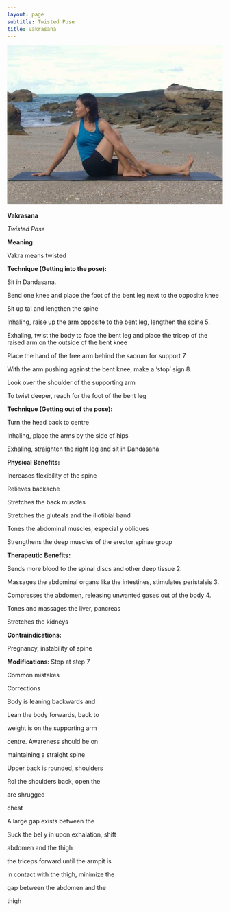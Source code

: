 ```yaml
---
layout: page
subtitle: Twisted Pose
title: Vakrasana
---
```

  <p class="calibre1 text-center">
   <img class="calibre2" src="../../assets/img/index-80_2.jpg"/>
  </p>
  <p class="calibre1">
  </p>
  <p class="calibre1">
  </p>
  <p class="calibre1">
   <b class="calibre3">
    Vakrasana
   </b>
  </p>
  <p class="calibre1">
  </p>
  <p class="calibre1">
   <b class="calibre3">
   </b>
  </p>
  <p class="calibre1">
  </p>
  <p class="calibre1">
  </p>
  <p class="calibre1">
   <i class="calibre4">
    Twisted Pose
   </i>
  </p>
  <p class="calibre1">
   <b class="calibre3">
   </b>
  </p>
  <p class="calibre1">
  </p>
  <p class="calibre1">
   <b class="calibre3">
    Meaning:
   </b>
  </p>
  <p class="calibre1">
   Vakra means twisted
  </p>
  <p class="calibre1">
  </p>
  <p class="calibre1">
  </p>
  <p class="calibre1">
  </p>
  <p class="calibre1">
  </p>
  <p class="calibre1">
  </p>
  <p class="calibre1">
  </p>
  <p class="calibre1">
   <b class="calibre3">
    Technique (Getting into the pose):
   </b>
  </p>
  <p class="calibre1">
   Sit in Dandasana.
  </p>
  <p class="calibre1">
   Bend one knee and place the foot of the bent leg next to the opposite knee
  </p>
  <p class="calibre1">
   Sit up tal  and lengthen the spine
  </p>
  <p class="calibre1">
   Inhaling, raise up the arm opposite to the bent leg, lengthen the spine 5.
  </p>
  <p class="calibre1">
   Exhaling, twist the body to face the bent leg and place the tricep of the raised arm on the outside of the bent knee
  </p>
  <p class="calibre1">
   Place the hand of the free arm behind the sacrum for support 7.
  </p>
  <p class="calibre1">
   With the arm pushing against the bent knee, make a ‘stop’ sign 8.
  </p>
  <p class="calibre1">
   Look over the shoulder of the supporting arm
  </p>
  <p class="calibre1">
   To twist deeper, reach for the foot of the bent leg
  </p>
  <p class="calibre1">
  </p>
  <p class="calibre1">
   <b class="calibre3">
    Technique (Getting out of the pose):
   </b>
  </p>
  <p class="calibre1">
   Turn the head back to centre
  </p>
  <p class="calibre1">
   Inhaling, place the arms by the side of hips
  </p>
  <p class="calibre1">
   Exhaling, straighten the right leg and sit in Dandasana
  </p>
  <p class="calibre1">
   <b class="calibre3">
   </b>
  </p>
  <p class="calibre1">
   <b class="calibre3">
    Physical Benefits:
   </b>
  </p>
  <p class="calibre1">
   Increases flexibility of the spine
  </p>
  <p class="calibre1">
   Relieves backache
  </p>
  <p class="calibre1">
   Stretches the back muscles
  </p>
  <p class="calibre1">
   Stretches the gluteals and the iliotibial band
  </p>
  <p class="calibre1">
  </p>
  <p class="calibre1">
   <a id="p81">
   </a>
  </p>
  <p class="calibre1">
  </p>
  <p class="calibre1">
   Tones the abdominal muscles, especial y obliques
  </p>
  <p class="calibre1">
   Strengthens the deep muscles of the erector spinae group
  </p>
  <p class="calibre1">
   <b class="calibre3">
   </b>
  </p>
  <p class="calibre1">
   <b class="calibre3">
    Therapeutic
   </b>
   <b class="calibre3">
    Benefits:
   </b>
  </p>
  <p class="calibre1">
   Sends more blood to the spinal discs and other deep tissue 2.
  </p>
  <p class="calibre1">
   Massages the abdominal organs like the intestines, stimulates peristalsis 3.
  </p>
  <p class="calibre1">
   Compresses the abdomen, releasing unwanted gases out of the body 4.
  </p>
  <p class="calibre1">
   Tones and massages the liver, pancreas
  </p>
  <p class="calibre1">
   Stretches the kidneys
  </p>
  <p class="calibre1">
  </p>
  <p class="calibre1">
   <b class="calibre3">
    Contraindications:
   </b>
  </p>
  <p class="calibre1">
   Pregnancy, instability of spine
   <b class="calibre3">
   </b>
  </p>
  <p class="calibre1">
   <b class="calibre3">
   </b>
  </p>
  <p class="calibre1">
   <b class="calibre3">
    Modifications:
   </b>
   Stop at step 7
  </p>
  <p class="calibre1">
  </p>
  <p class="calibre1">
  </p>
  <p class="calibre1">
   Common mistakes
  </p>
  <p class="calibre1">
   Corrections
  </p>
  <p class="calibre1">
   Body is leaning backwards and
  </p>
  <p class="calibre1">
   Lean the body forwards, back to
  </p>
  <p class="calibre1">
   weight is on the supporting arm
  </p>
  <p class="calibre1">
   centre. Awareness should be on
  </p>
  <p class="calibre1">
   maintaining a straight spine
  </p>
  <p class="calibre1">
   Upper back is rounded, shoulders
  </p>
  <p class="calibre1">
   Rol  the shoulders back, open the
  </p>
  <p class="calibre1">
   are shrugged
  </p>
  <p class="calibre1">
   chest
  </p>
  <p class="calibre1">
   A large gap exists between the
  </p>
  <p class="calibre1">
   Suck the bel y in upon exhalation, shift
  </p>
  <p class="calibre1">
   abdomen and the thigh
  </p>
  <p class="calibre1">
   the triceps forward until the armpit is
  </p>
  <p class="calibre1">
   in contact with the thigh, minimize the
  </p>
  <p class="calibre1">
   gap between the abdomen and the
  </p>
  <p class="calibre1">
   thigh
  </p>
  <p class="calibre1">
   <b class="calibre3">
   </b>
  </p>
  <p class="calibre1">
  </p>
  <p class="calibre1">
   <b class="calibre3">
   </b>
  </p>
  <p class="calibre1">
  </p>
  <p class="calibre1">
   <a id="p82">
   </a>
  </p>
  <p class="calibre1">
  </p>
